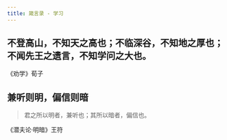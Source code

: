 ```yaml
---
title: 箴言录 - 学习
---
```



## 不登高山，不知天之高也；不临深谷，不知地之厚也；不闻先王之遗言，不知学问之大也。

《劝学》荀子

## 兼听则明，偏信则暗

> 君之所以明者，兼听也；其所以暗者，偏信也。

《潜夫论·明暗》王符
